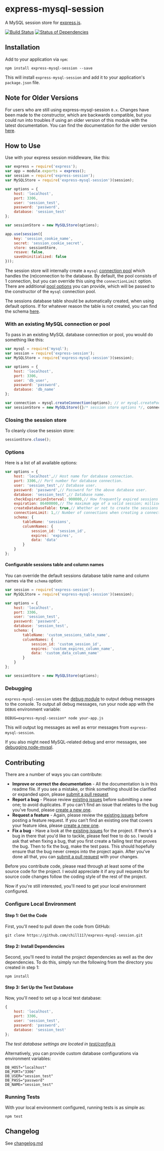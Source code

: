 # express-mysql-session

A MySQL session store for [express.js](http://expressjs.com/).

[![Build Status](https://travis-ci.org/chill117/express-mysql-session.svg?branch=master)](https://travis-ci.org/chill117/express-mysql-session) [![Status of Dependencies](https://david-dm.org/chill117/express-mysql-session.svg)](https://david-dm.org/chill117/express-mysql-session)


## Installation

Add to your application via `npm`:
```
npm install express-mysql-session --save
```
This will install `express-mysql-session` and add it to your application's `package.json` file.


## Note for Older Versions

For users who are still using express-mysql-session `0.x`. Changes have been made to the constructor, which are backwards compatible, but you could run into troubles if using an older version of this module with the latest documentation. You can find the documentation for the older version [here](https://github.com/chill117/express-mysql-session/tree/9fbcf51416a00a7a525c1e6e431033125a2945b0).



## How to Use

Use with your express session middleware, like this:
```js
var express = require('express');
var app = module.exports = express();
var session = require('express-session');
var MySQLStore = require('express-mysql-session')(session);

var options = {
	host: 'localhost',
	port: 3306,
	user: 'session_test',
	password: 'password',
	database: 'session_test'
};

var sessionStore = new MySQLStore(options);

app.use(session({
	key: 'session_cookie_name',
	secret: 'session_cookie_secret',
	store: sessionStore,
	resave: false,
	saveUninitialized: false
}));
```

The session store will internally create a `mysql` [connection pool](https://github.com/mysqljs/mysql#pooling-connections) which handles the (re)connection to the database. By default, the pool consists of 1 connection, but you can override this using the `connectionLimit` option. There are additional [pool options](https://github.com/mysqljs/mysql#pool-options) you can provide, which will be passed to the constructor of the `mysql` connection pool.

The sessions database table should be automatically created, when using default options. If for whatever reason the table is not created, you can find the schema [here](https://github.com/chill117/express-mysql-session/blob/master/schema.sql).

### With an existing MySQL connection or pool

To pass in an existing MySQL database connection or pool, you would do something like this:
```js
var mysql = require('mysql');
var session = require('express-session');
var MySQLStore = require('express-mysql-session')(session);

var options = {
    host: 'localhost',
    port: 3306,
    user: 'db_user',
    password: 'password',
    database: 'db_name'
};

var connection = mysql.createConnection(options); // or mysql.createPool(options);
var sessionStore = new MySQLStore({}/* session store options */, connection);
```

### Closing the session store

To cleanly close the session store:
```js
sessionStore.close();
```


### Options

Here is a list of all available options:
```js
var options = {
	host: 'localhost',// Host name for database connection.
	port: 3306,// Port number for database connection.
	user: 'session_test',// Database user.
	password: 'password',// Password for the above database user.
	database: 'session_test',// Database name.
	checkExpirationInterval: 900000,// How frequently expired sessions will be cleared; milliseconds.
	expiration: 86400000,// The maximum age of a valid session; milliseconds.
	createDatabaseTable: true,// Whether or not to create the sessions database table, if one does not already exist.
	connectionLimit: 1,// Number of connections when creating a connection pool
	schema: {
		tableName: 'sessions',
		columnNames: {
			session_id: 'session_id',
			expires: 'expires',
			data: 'data'
		}
	}
};
```


#### Configurable sessions table and column names

You can override the default sessions database table name and column names via the `schema` option:

```js
var session = require('express-session');
var MySQLStore = require('express-mysql-session')(session);

var options = {
	host: 'localhost',
	port: 3306,
	user: 'session_test',
	password: 'password',
	database: 'session_test',
	schema: {
		tableName: 'custom_sessions_table_name',
		columnNames: {
			session_id: 'custom_session_id',
			expires: 'custom_expires_column_name',
			data: 'custom_data_column_name'
		}
	}
};

var sessionStore = new MySQLStore(options);
```


### Debugging

`express-mysql-session` uses the [debug module](https://github.com/visionmedia/debug) to output debug messages to the console. To output all debug messages, run your node app with the `DEBUG` environment variable:
```
DEBUG=express-mysql-session* node your-app.js
```
This will output log messages as well as error messages from `express-mysql-session`.

If you also might need MySQL-related debug and error messages, see [debugging node-mysql](https://github.com/mysqljs/mysql#debugging-and-reporting-problems).


## Contributing

There are a number of ways you can contribute:

* **Improve or correct the documentation** - All the documentation is in this readme file. If you see a mistake, or think something should be clarified or expanded upon, please [submit a pull request](https://github.com/chill117/express-mysql-session/pulls/new)
* **Report a bug** - Please review [existing issues](https://github.com/chill117/express-mysql-session/issues) before submitting a new one; to avoid duplicates. If you can't find an issue that relates to the bug you've found, please [create a new one](https://github.com/chill117/express-mysql-session/issues).
* **Request a feature** - Again, please review the [existing issues](https://github.com/chill117/express-mysql-session/issues) before posting a feature request. If you can't find an existing one that covers your feature idea, please [create a new one](https://github.com/chill117/express-mysql-session/issues).
* **Fix a bug** - Have a look at the [existing issues](https://github.com/chill117/express-mysql-session/issues) for the project. If there's a bug in there that you'd like to tackle, please feel free to do so. I would ask that when fixing a bug, that you first create a failing test that proves the bug. Then to fix the bug, make the test pass. This should hopefully ensure that the bug never creeps into the project again. After you've done all that, you can [submit a pull request](https://github.com/chill117/express-mysql-session/pulls/new) with your changes.

Before you contribute code, please read through at least some of the source code for the project. I would appreciate it if any pull requests for source code changes follow the coding style of the rest of the project.

Now if you're still interested, you'll need to get your local environment configured.


### Configure Local Environment

#### Step 1: Get the Code

First, you'll need to pull down the code from GitHub:
```
git clone https://github.com/chill117/express-mysql-session.git
```

#### Step 2: Install Dependencies

Second, you'll need to install the project dependencies as well as the dev dependencies. To do this, simply run the following from the directory you created in step 1:
```
npm install
```

#### Step 3: Set Up the Test Database

Now, you'll need to set up a local test database:
```js
{
	host: 'localhost',
	port: 3306,
	user: 'session_test',
	password: 'password',
	database: 'session_test'
};
```
*The test database settings are located in [test/config.js](https://github.com/chill117/express-mysql-session/blob/master/test/config.js)*

Alternatively, you can provide custom database configurations via environment variables:
```
DB_HOST="localhost"
DB_PORT="3306"
DB_USER="session_test"
DB_PASS="password"
DB_NAME="session_test"
```


### Running Tests

With your local environment configured, running tests is as simple as:
```
npm test
```


## Changelog

See [changelog.md](https://github.com/chill117/express-mysql-session/blob/master/changelog.md)
